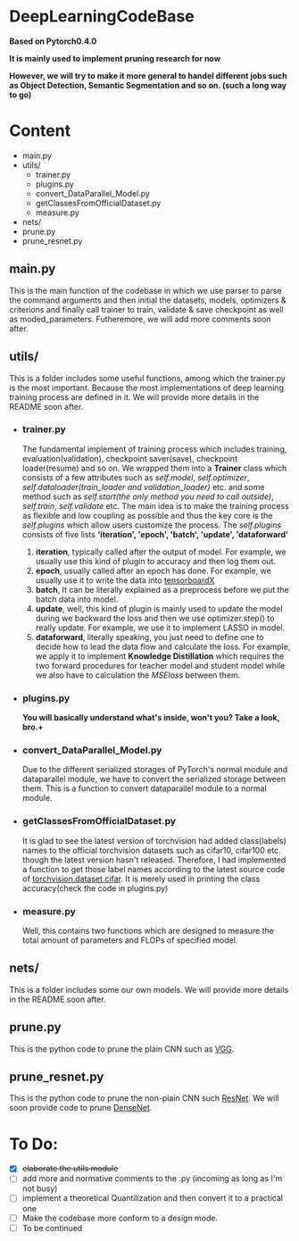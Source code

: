 # DeepLearningCodeBase

**Based on Pytorch0.4.0**

**It is mainly used to implement pruning research for now**

**However, we will try to make it more general to handel different jobs such as Object Detection, Semantic Segmentation and so on. \(such a long way to go\)**

# Content
+ main.py
+ utils/
  - trainer.py
  - plugins.py
  - convert_DataParallel_Model.py
  - getClassesFromOfficialDataset.py
  - measure.py
+ nets/
+ prune.py
+ prune\_resnet.py

## main.py
This is the main function of the codebase in which we use parser to parse the command arguments
and then initial the datasets, models, optimizers & criterions and finally call trainer to train, validate & save checkpoint as well as moded\_parameters. Futheremore, we will add more comments soon after.

## utils/
This is a folder includes some useful functions, among which the trainer.py is the most important. Because the most implementations of deep learning training process are defined in it. We will provide more details in the README soon after.

- ### trainer.py

  The fundamental implement of training process which includes training, evaluation(validation), checkpoint saver(save), checkpoint loader(resume) and so on. We wrapped them into a **Trainer** class which consists of a few attributes such as *self.model*, *self.optimizer*, *self.dataloader(train_loader and validation_loader)* etc. and some method such as *self.start(the only method you need to call outside)*, *self.train*, *self.validate* etc. The main idea is to make the training process as flexible and low coupling as possible and thus the key core is the *self.plugins* which allow users customize the process. The *self.plugins* consists of five lists **'iteration', 'epoch', 'batch', 'update', 'dataforward'**

  1. **iteration**, typically called after the output of model. For example, we usually use this kind of plugin to accuracy and then log them out.
  2. **epoch**, usually called after an epoch has done. For example, we usually use it to write the data into [tensorboardX](https://github.com/lanpa/tensorboardX)
  3. **batch**, It can be literally explained as a preprocess before we put the batch data into model.
  4. **update**, well, this kind of plugin is mainly used to update the model during we backward the loss and then we use optimizer.step() to really update. For example, we use it to implement LASSO in model.
  5. **dataforward**, literally speaking, you just need to define one to decide how to lead the data flow and calculate the loss. For example, we apply it to implement **Knowledge Distillation** which requires the two forward procedures for teacher model and student model while we also have to calculation the *MSEloss* between them.

- ### plugins.py

  **You will basically understand what's inside, won't you? Take a look, bro.+**

- ### convert_DataParallel_Model.py

  Due to the different serialized storages of PyTorch's normal module and dataparallel module, we have to convert the serialized storage between them. This is a function to convert dataparallel module to a normal module.

- ### getClassesFromOfficialDataset.py

  It is glad to see the latest version of torchvision had added class(labels) names to the official torchvision datasets such as cifar10, cifar100 etc. though the latest version hasn't released. Therefore, I had implemented a function to get those label names according to the latest source code of [torchvision.dataset.cifar](https://github.com/pytorch/vision/blob/master/torchvision/datasets/cifar.py). It is merely used in printing the class accuracy(check the code in plugins.py)

- ### measure.py

  Well, this contains two functions which are designed to measure the total amount of parameters and FLOPs of specified model.

## nets/
This is a folder includes some our own models. We will provide more details in the README soon after.

## prune.py
This is the python code to prune the plain CNN such as [VGG](https://arxiv.org/pdf/1409.1556.pdf).

## prune\_resnet.py
This is the python code to prune the non-plain CNN such [ResNet](https://arxiv.org/pdf/1512.03385.pdf). We will soon provide code to prune [DenseNet](https://arxiv.org/pdf/1608.06993.pdf).

# To Do:
- [x] ~~elaborate the utils module~~
- [ ] add more and normative comments to the .py (incoming as long as I'm not busy)
- [ ] implement a theoretical Quantilization and then convert it to a practical one
- [ ] Make the codebase more conform to a design mode.
- [ ] To be continued
